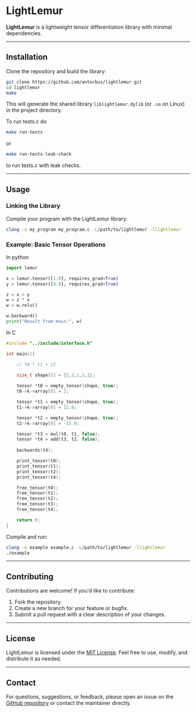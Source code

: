 # LightLemur

**LightLemur** is a lightweight tensor differentiation library with minimal dependencies.

---

## **Installation**

Clone the repository and build the library:

```bash
git clone https://github.com/antorbus/lightlemur.git
cd lightlemur
make
```

This will generate the shared library `liblightlemur.dylib` (or `.so` on Linux) in the project directory.

To run tests.c do 
```bash
make run-tests
```
or 
```bash
make run-tests-leak-check
```
to run tests.c with leak checks.

---

## **Usage**

### **Linking the Library**

Compile your program with the LightLemur library:

```bash
clang -o my_program my_program.c -L/path/to/lightlemur -llightlemur
```

### **Example: Basic Tensor Operations**
In python

```python
import lemur

x = lemur.tensor([1.0], requires_grad=True)
y = lemur.tensor([4.0], requires_grad=True)

z = x + y  
w = z * x  
w = w.relu() 

w.backward() 
print("Result from main:", w)
```

In C 
```c
#include "../include/interface.h"

int main(){

    // t0 * t1 + t2 

    size_t shape[5] = {1,1,1,1,1};
    
    tensor *t0 = empty_tensor(shape, true);
    t0->k->array[0] = 2;

    tensor *t1 = empty_tensor(shape, true);
    t1->k->array[0] = 12.0;

    tensor *t2 = empty_tensor(shape, true);
    t2->k->array[0] = -15.0;

    tensor *t3 = mul(t0, t1, false);
    tensor *t4 = add(t3, t2, false);
    
    backwards(t4); 

    print_tensor(t0);
    print_tensor(t1);
    print_tensor(t2);
    print_tensor(t4);

    free_tensor(t0);
    free_tensor(t1);
    free_tensor(t2);
    free_tensor(t3);
    free_tensor(t4);

    return 0;
}
```

Compile and run:

```bash
clang -o example example.c -L/path/to/lightlemur -llightlemur
./example
```

---

## **Contributing**

Contributions are welcome! If you'd like to contribute:

1. Fork the repository.
2. Create a new branch for your feature or bugfix.
3. Submit a pull request with a clear description of your changes.

---

## **License**

LightLemur is licensed under the [MIT License](https://opensource.org/licenses/MIT). Feel free to use, modify, and distribute it as needed.

---

## **Contact**

For questions, suggestions, or feedback, please open an issue on the [GitHub repository](https://github.com/antorbus/lightlemur) or contact the maintainer directly.

